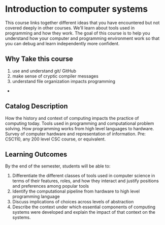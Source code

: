 # Introduction to computer systems

This course links together different ideas that you have encountered but not covered
deeply in other courses.  We'll learn about tools used in programming and how they 
work. The goal of this course is to help you understand how your computer and programming
environment work so that you can debug and learn independently more confident. 

## Why Take this course

1. use and understand git/ GitHub
1. make sense of cryptic compiler messages
1. understand file organization impacts programming
- 

## Catalog Description


How the history and context of computing impacts the practice of computing today. Tools used in
programming and computational problem solving. How programming works from high level
languages to hardware. Survey of computer hardware and representation of information.
Pre: CSC110, any 200 level CSC course, or equivalent.

## Learning Outcomes

By the end of the semester, students will be able to:

1. Differentiate the different classes of tools used in computer science in terms of their features, roles, and how they interact and justify positions and preferences among popular tools
1. Identify the computational pipeline from hardware to high level programming language
1. Discuss implications of choices across levels of abstraction
1. Describe the context under which essential components of computing systems were developed and explain the impact of that context on the systems.


